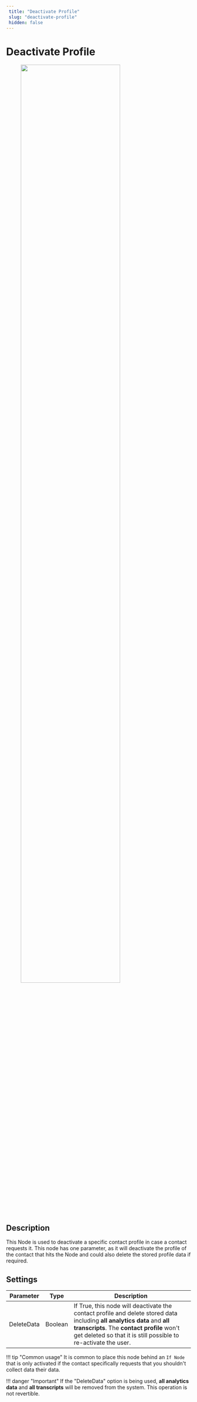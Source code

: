 ```yaml
---
 title: "Deactivate Profile" 
 slug: "deactivate-profile" 
 hidden: false 
---
```

# Deactivate Profile

<figure>
  <img class="image-center" src="../../../../../_assets/ai/build/node-reference/profile/deactivate-profile.png" width="80%" />
</figure>

## Description

This Node is used to deactivate a specific contact profile in case a contact requests it. This node has one parameter, as it will deactivate the profile of the contact that hits the Node and could also delete the stored profile data if required.

## Settings

| Parameter  | Type    | Description                                                                                                                                                                                                                             |
|------------|---------|-----------------------------------------------------------------------------------------------------------------------------------------------------------------------------------------------------------------------------------------|
| DeleteData | Boolean | If True, this node will deactivate the contact profile and delete stored data including **all analytics data** and **all transcripts**. The **contact profile** won't get deleted so that it is still possible to re-activate the user. |

!!! tip "Common usage"
    It is common to place this node behind an ``If Node`` that is only activated if the contact specifically requests that you shouldn't collect data their data.

!!! danger "Important"
    If the "DeleteData" option is being used, **all analytics data** and **all transcripts** will be removed from the system. This operation is not revertible.